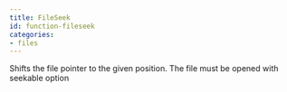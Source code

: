 ```yaml
---
title: FileSeek
id: function-fileseek
categories:
- files
---
```


Shifts the file pointer to the given position. The file must be opened with seekable option
